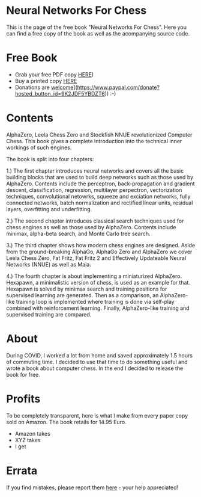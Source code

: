 # Neural Networks For Chess

This is the page of the free book "Neural Networks For Chess". Here you can 
find a free copy of the book as well as the acompanying source code.

# Free Book

- Grab your free PDF copy [HERE](https://github.com/asdfjkl/jerry/releases/tag/v4.1.1))
- Buy a printed copy [HERE]()
- Donations are [welcome](https://www.paypalobjects.com/en_US/DK/i/btn/btn_donateCC_LG.gif)](https://www.paypal.com/donate?hosted_button_id=9K2JDF5YBDZT6)) :-)

# Contents

AlphaZero, Leela Chess Zero and Stockfish NNUE revolutionized Computer Chess. This book 
gives a complete introduction into the technical inner workings of such engines. 

The book is split into four chapters:

1.) The first chapter introduces neural networks and covers all the basic building blocks that 
are used to build deep networks such as those used by AlphaZero. Contents include the perceptron, back-propagation and gradient descent, classification, regression, multilayer perpectron, vectorization techniques, convolutional netowrks, squeeze and exciation networks, fully connected networks, batch normalization and rectified linear units, residual layers, overfitting and underfitting.

2.) The second chapter introduces classical search techniques used for chess engines as well as those used by AlphaZero. Contents include minimax, alpha-beta search, and Monte Carlo tree search.

3.) The third chapter shows how modern chess engines are designed. Aside from the ground-breaking AlphaGo, AlphaGo Zero and AlphaZero we cover Leela Chess Zero, Fat Fritz, Fat Fritz 2 and Effectively Updateable Neural Networks (NNUE) as well as Maia.

4.) The fourth chapter is about implementing a miniaturized AlphaZero. Hexapawn, a minimalistic version of chess, is used as an example for that. Hexapawn is solved by minimax search and training positions for supervised learning are generated. Then as a comparison, an AlphaZero-like training loop is implemented where training is done via self-play combined with reinforcement learning. Finally, AlphaZero-like training and supervised training are compared.

# About

During COVID, I worked a lot from home and saved approximately 1.5 hours of commuting time. I decided to use that time to do something useful and wrote a book about computer chess. In the end I decided to release the book for free.

# Profits

To be completely transparent, here is what I make from every paper copy sold on Amazon. The book retails for 14.95 Euro.

- Amazon takes
- XYZ takes
- I get 

# Errata

If you find mistakes, please report them [here]() - your help appreciated!